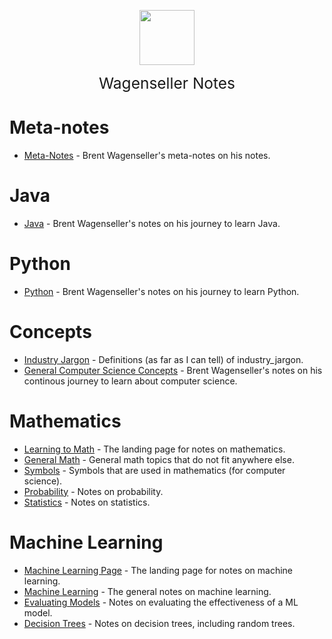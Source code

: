 <img
    src="./assets/img/bailey.jpg"
    width="88"
    style="display: block; width: 88px; margin: auto; margin-bottom: 1em"
/><span style="display: block; text-align: center; font-size: 1.75em;"> Wagenseller Notes </span>

# Meta-notes
- [Meta-Notes](/learn_to_code/meta_notes) - Brent Wagenseller's meta-notes on his notes.

# Java
- [Java](/learn_to_code/java) - Brent Wagenseller's notes on his journey to learn Java.

# Python
- [Python](/learn_to_code/python/) - Brent Wagenseller's notes on his journey to learn Python.

# Concepts
- [Industry Jargon](/learn_to_code/industry_jargon) - Definitions (as far as I can tell) of industry_jargon.
- [General Computer Science Concepts](/learn_to_code/computer_science_concepts) - Brent Wagenseller's notes on his continous journey to learn about computer science.


# Mathematics
- [Learning to Math](/learn_to_code/math/) - The landing page for notes on mathematics.
- [General Math](/learn_to_code/math/math) - General math topics that do not fit anywhere else.
- [Symbols](/learn_to_code/math/symbols) - Symbols that are used in mathematics (for computer science).
- [Probability](/learn_to_code/math/probability) - Notes on probability.
- [Statistics](/learn_to_code/math/statistics) - Notes on statistics.

# Machine Learning
- [Machine Learning Page](/learn_to_code/machine_learning/) - The landing page for notes on machine learning.
- [Machine Learning](/learn_to_code/machine_learning/machine_learning) - The general notes on machine learning.
- [Evaluating Models](/learn_to_code/machine_learning/evaluating_models) - Notes on evaluating the effectiveness of a ML model.
- [Decision Trees](/learn_to_code/machine_learning/decision_trees) - Notes on decision trees, including random trees.